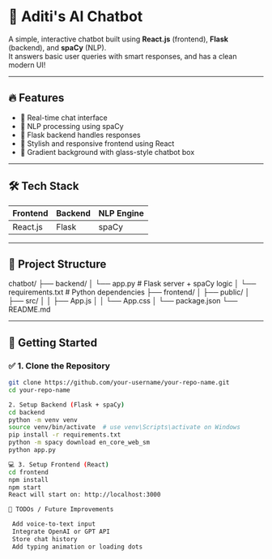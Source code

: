 
# 🤖 Aditi's AI Chatbot

A simple, interactive chatbot built using **React.js** (frontend), **Flask** (backend), and **spaCy** (NLP).  
It answers basic user queries with smart responses, and has a clean modern UI!

---

## 🔥 Features

- 💬 Real-time chat interface
- 🤖 NLP processing using spaCy
- 🧠 Flask backend handles responses
- 🎨 Stylish and responsive frontend using React
- 🌈 Gradient background with glass-style chatbot box

---

## 🛠️ Tech Stack

| Frontend | Backend | NLP Engine |
|----------|---------|------------|
| React.js | Flask   | spaCy      |

---

## 📂 Project Structure

chatbot/
├── backend/
│ └── app.py # Flask server + spaCy logic
│ └── requirements.txt # Python dependencies
├── frontend/
│ ├── public/
│ ├── src/
│ │ ├── App.js
│ │ └── App.css
│ └── package.json
└── README.md


---

## 🚀 Getting Started

### ✅ 1. Clone the Repository

```bash
git clone https://github.com/your-username/your-repo-name.git
cd your-repo-name

2. Setup Backend (Flask + spaCy)
cd backend
python -m venv venv
source venv/bin/activate  # use venv\Scripts\activate on Windows
pip install -r requirements.txt
python -m spacy download en_core_web_sm
python app.py

💻 3. Setup Frontend (React)
cd frontend
npm install
npm start
React will start on: http://localhost:3000

📌 TODOs / Future Improvements

 Add voice-to-text input
 Integrate OpenAI or GPT API
 Store chat history
 Add typing animation or loading dots

